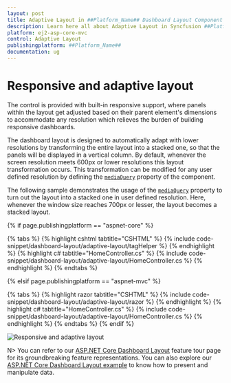 ```yaml
---
layout: post
title: Adaptive Layout in ##Platform_Name## Dashboard Layout Component
description: Learn here all about Adaptive Layout in Syncfusion ##Platform_Name## Dashboard Layout component of Syncfusion Essential JS 2 and more.
platform: ej2-asp-core-mvc
control: Adaptive Layout
publishingplatform: ##Platform_Name##
documentation: ug
---
```



# Responsive and adaptive layout

The control is provided with built-in responsive support, where panels within the layout get adjusted based on their parent element's dimensions to accommodate any resolution which relieves the burden of building responsive dashboards.

The dashboard layout is designed to automatically adapt with lower resolutions by transforming the entire layout into a stacked one, so that the panels will be displayed in a vertical column. By default, whenever the screen resolution meets 600px or lower resolutions this layout transformation occurs. This transformation can be modified for any user defined resolution by defining the [`mediaQuery`](https://help.syncfusion.com/cr/cref_files/aspnetcore-js2/Syncfusion.EJ2~Syncfusion.EJ2.Layouts.DashboardLayout~MediaQuery.html) property of the component.

The following sample demonstrates the usage of the [`mediaQuery`](https://help.syncfusion.com/cr/cref_files/aspnetcore-js2/Syncfusion.EJ2~Syncfusion.EJ2.Layouts.DashboardLayout~MediaQuery.html) property to turn out the layout into a stacked one in user defined resolution. Here, whenever the window size reaches 700px or lesser, the layout becomes a stacked layout.

{% if page.publishingplatform == "aspnet-core" %}

{% tabs %}
{% highlight cshtml tabtitle="CSHTML" %}
{% include code-snippet/dashboard-layout/adaptive-layout/tagHelper %}
{% endhighlight %}
{% highlight c# tabtitle="HomeController.cs" %}
{% include code-snippet/dashboard-layout/adaptive-layout/HomeController.cs %}
{% endhighlight %}
{% endtabs %}

{% elsif page.publishingplatform == "aspnet-mvc" %}

{% tabs %}
{% highlight razor tabtitle="CSHTML" %}
{% include code-snippet/dashboard-layout/adaptive-layout/razor %}
{% endhighlight %}
{% highlight c# tabtitle="HomeController.cs" %}
{% include code-snippet/dashboard-layout/adaptive-layout/HomeController.cs %}
{% endhighlight %}
{% endtabs %}
{% endif %}

![Responsive and adaptive layout](./images/adaptive_layout.PNG)

N> You can refer to our [ASP.NET Core Dashboard Layout](https://www.syncfusion.com/aspnet-core-ui-controls/dashboard-layout) feature tour page for its groundbreaking feature representations. You can also explore our [ASP.NET Core Dashboard Layout example](https://ej2.syncfusion.com/aspnetcore/DashboardLayout/DefaultFunctionalities#/material) to know how to present and manipulate data.